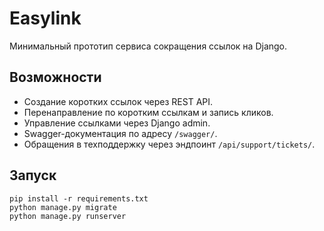 # Easylink

Минимальный прототип сервиса сокращения ссылок на Django.

## Возможности
- Создание коротких ссылок через REST API.
- Перенаправление по коротким ссылкам и запись кликов.
- Управление ссылками через Django admin.
- Swagger-документация по адресу `/swagger/`.
- Обращения в техподдержку через эндпоинт `/api/support/tickets/`.

## Запуск
```
pip install -r requirements.txt
python manage.py migrate
python manage.py runserver
```
